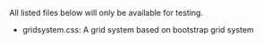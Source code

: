 All listed files below will only be available for testing.

- gridsystem.css: A grid system based on bootstrap grid system

